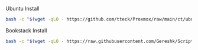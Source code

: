 Ubuntu Install

```bash
bash -c "$(wget -qLO - https://github.com/tteck/Proxmox/raw/main/ct/ubuntu.sh)"
```

Bookstack Install

```bash
bash -c "$(wget -qLO - https://raw.githubusercontent.com/Gereshk/Scripts-homelab/main/bookstack/bookstack.sh)"
```
